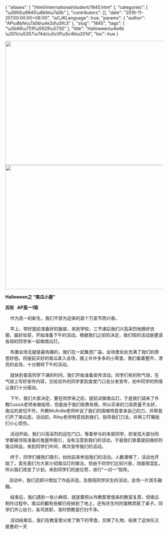 {
    "aliases": [
        "/html/international/student/1845.html"
    ],
    "categories": [
        "\u56fd\u9645\u8bfe\u7a0b"
    ],
    "contributors": [],
    "date": "2016-11-25T00:00:00+08:00",
    "isCJKLanguage": true,
    "params": {
        "author": "AP\u8bfe\u7a0b\u4e2d\u5fc3"
    },
    "slug": "1845",
    "tags": [
        "\u5b66\u751f\u5929\u5730"
    ],
    "title": "Halloween\u4e4b \u201c\u5357\u74dc\u5c0f\u5c4b\u201d",
    "toc": true
}


<img
    src="https://cdn.tfls.online/mirror/full/bedaf0edac099cca78748217ab85fb60ce82c787.jpg"
    style="display:block;margin-left:auto;margin-right:auto;"
    decoding="async"
    fetchpriority="auto"
    loading="lazy"
    height="397"
    width="600"
/>
<img
    src="https://cdn.tfls.online/mirror/full/3d61c54b931735a97e5e773bd7b5a5f21a1d4a28.jpg"
    style="display:block;margin-left:auto;margin-right:auto;"
    decoding="async"
    fetchpriority="auto"
    loading="lazy"
    height="397"
    width="600"
/>







**H****allowee****n之 “南瓜小屋”**




**苏彤   AP高一****1****班**




    作为高一的新生，我们不禁为迎来的首个万圣节而兴奋。




    早上，带好提前准备好的服装，来到学校，三节课后我们兴高采烈地换好衣服，画好妆容，开始准备下午的活动。根据我们之前的决定，我们班的活动是邀请各班的同学来一起做南瓜灯。




    布置会场无疑是最有趣的，我们在一起集思广益，会场里处处充满了我们的奇思妙想。将提前买好的南瓜拿入会场，摆上许许多多的小零食，我们看着整齐，漂亮的会场，十分期待下午的活动。 




    就快到普高同学下课的时间，我们开始准备宣传活动。同学们有的吹气球，在气球上写好宣传内容，交给另外的同学拿到食堂门口去分发宣传，初中同学的热情让我们十分感动。




    下午，我们大家决定，要在同学来之前，提前试做南瓜灯。于是我们请来了外教Cusick老师来做指导，但是由于我们班费有限，所以买来的刀具质量不太好，南瓜的皮切不开。外教McArdle老师听说了我们的困难特意拿来自己的刀，并帮我们开了南瓜皮。活动前，Riley老师特意找到我们，指导我们刀法，并再三叮嘱我们小心受伤。




    活动开始，我们兴高采烈的迎在门口，等着参与的本部同学，却发现大部分同学都被邻班准备的鬼屋所吸引，没有注意到我们的活动，于是我们拿着提前做好的南瓜样品，来到同学们中间，再次宣传我们的活动。




    终于，同学们被我们吸引，纷纷前来参加我们的活动。人数凑够了，活动也开始了。首先我们为大家介绍南瓜灯的做法，但由于同学们比较兴奋，场面很混乱，所以我们改变了计划，来到同学们的座位旁，进行“一对一”指导。




   活动中，我们还即兴增加了作品评选，及我班同学庆生的活动，会场一片其乐融融。




    结束后，我们遇到一些小麻烦，就是要把从外教那里借来的教室复原，但南瓜制作过程中，南瓜的瓤有些都已经掉到了地上，还有庆生时的蛋糕弄脏了桌子。同学们齐心协力，各司其职，准时把教室打扫干净。




    活动结束后，我们在教室里分发了剩下的零食，交换了礼物，结束了这快乐又疲惫的一天




      



